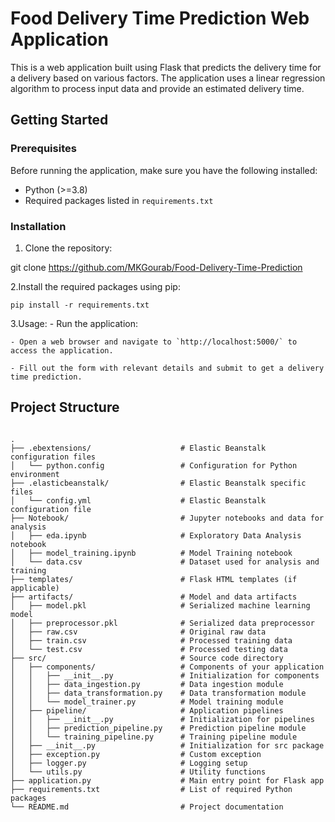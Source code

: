 # Food Delivery Time Prediction Web Application

This is a web application built using Flask that predicts the delivery time for a delivery based on various factors. The application uses a linear regression algorithm to process input data and provide an estimated delivery time.

## Getting Started

### Prerequisites

Before running the application, make sure you have the following installed:

- Python (>=3.8)
- Required packages listed in `requirements.txt`

### Installation

1. Clone the repository:

  git clone <https://github.com/MKGourab/Food-Delivery-Time-Prediction>

2.Install the required packages using pip:

    pip install -r requirements.txt

3.Usage:
    - Run the application:

    - Open a web browser and navigate to `http://localhost:5000/` to access the application.

    - Fill out the form with relevant details and submit to get a delivery time prediction.

## Project Structure

<pre>
<code>
.
├── .ebextensions/                    # Elastic Beanstalk configuration files
│   └── python.config                 # Configuration for Python environment
├── .elasticbeanstalk/                # Elastic Beanstalk specific files
│   └── config.yml                    # Elastic Beanstalk configuration file
├── Notebook/                         # Jupyter notebooks and data for analysis
│   ├── eda.ipynb                     # Exploratory Data Analysis notebook
│   ├── model_training.ipynb          # Model Training notebook
│   └── data.csv                      # Dataset used for analysis and training
├── templates/                        # Flask HTML templates (if applicable)
├── artifacts/                        # Model and data artifacts
│   ├── model.pkl                     # Serialized machine learning model
│   ├── preprocessor.pkl              # Serialized data preprocessor
│   ├── raw.csv                       # Original raw data
│   ├── train.csv                     # Processed training data
│   └── test.csv                      # Processed testing data
├── src/                              # Source code directory
│   ├── components/                   # Components of your application
│   │   ├── __init__.py               # Initialization for components
│   │   ├── data_ingestion.py         # Data ingestion module
│   │   ├── data_transformation.py    # Data transformation module
│   │   └── model_trainer.py          # Model training module
│   ├── pipeline/                     # Application pipelines
│   │   ├── __init__.py               # Initialization for pipelines
│   │   ├── prediction_pipeline.py    # Prediction pipeline module
│   │   └── training_pipeline.py      # Training pipeline module
│   ├── __init__.py                   # Initialization for src package
│   ├── exception.py                  # Custom exception
│   ├── logger.py                     # Logging setup
│   └── utils.py                      # Utility functions
├── application.py                    # Main entry point for Flask app
├── requirements.txt                  # List of required Python packages
└── README.md                         # Project documentation

</code>
</pre>

